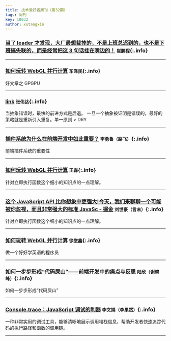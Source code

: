 ```yaml
---
title: 技术爱好者周刊（第32期）
tags: 周刊
key: 10032
author: xutangxin
---
```


### [当了 leader 才发现，大厂最想裁掉的，不是上班总迟到的，也不是下班搞失联的，而是经常把这 3 句话挂在嘴边的！](https://mp.weixin.qq.com/s/wAcm7tVJuNYmbEixF_P2cg) `崔鹏程`{:.info}

---

### [如何玩转 WebGL 并行计算](https://mp.weixin.qq.com/s/_HdRg04fyWqyyoYdOM7WBA) `车泽民`{:.info}

好文章之 GPGPU

---

### [link](https://sandimetz.com/blog/2016/1/20/the-wrong-abstraction) `张伟达`{:.info}

当抽象错误时，最快的前进方式是后退。
一旦一个抽象被证明是错误的，最好的策略就是重新引入重复。单一原则 > DRY

---

### [插件系统为什么在前端开发中如此重要？](https://mp.weixin.qq.com/s/C6byWI78hwnEvZbokI9Adw) `李勇鲁（路飞）`{:.info}

前端插件系统的重要性

---

### [如何玩转 WebGL 并行计算](https://segmentfault.com/a/1190000045691866) `王森`{:.info}

针对立即执行函数这个细小的知识点的一点理解。

---

### [这个 JavaScript API 比你想象中更强大!今天，我们来聊聊一个可能被你忽视，而且非常强大的标准 JavaSc - 掘金](https://juejin.cn/post/7420780282881245184) `刘世豪（言未）`{:.info}

针对立即执行函数这个细小的知识点的一点理解。

---

### [如何玩转 WebGL 并行计算](https://shengxinjing.cn/blog/itwords.html) `徐堂鑫`{:.info}

做一个好好学英语的程序员

---

### [如何一步步形成“代码屎山”——前端开发中的痛点与反思](https://blog.csdn.net/wujiayu31415/article/details/143980892) `陆欣（谢晓峰）`{:.info}

如何一步步形成“代码屎山”

---

### [Console.trace：JavaScript 调试的利器](https://mp.weixin.qq.com/s/NacPGU1Cu1JJDXTUzP09AA) `李文娟（李果然）`{:.info}

一种非常实用的调试工具，能够清晰地展示调用堆栈信息，帮助开发者快速追踪代码的执行路径和函数的调用链。

---
